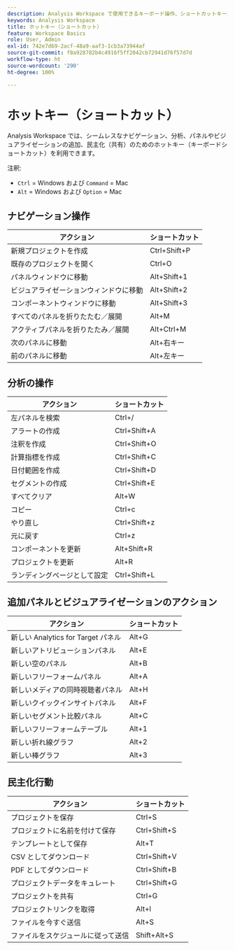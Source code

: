```yaml
---
description: Analysis Workspace で使用できるキーボード操作、ショートカットキー、ポイント＆クリックの動作です。
keywords: Analysis Workspace
title: ホットキー（ショートカット）
feature: Workspace Basics
role: User, Admin
exl-id: 742e7d69-2acf-48a9-aaf3-1cb3a73944af
source-git-commit: f8a928782b4c4916f5ff2042cb72941d76f57d7d
workflow-type: ht
source-wordcount: '290'
ht-degree: 100%

---
```


# ホットキー（ショートカット）

Analysis Workspace では、シームレスなナビゲーション、分析、パネルやビジュアライゼーションの追加、民主化（共有）のためのホットキー（キーボードショートカット）を利用できます。

注釈:
* `Ctrl` = Windows および `Command` = Mac
* `Alt` = Windows および `Option` = Mac

## ナビゲーション操作

| アクション | ショートカット |
| --- | --- |
| 新規プロジェクトを作成 | Ctrl+Shift+P |
| 既存のプロジェクトを開く | Ctrl+O |
| パネルウィンドウに移動 | Alt+Shift+1 |
| ビジュアライゼーションウィンドウに移動 | Alt+Shift+2 |
| コンポーネントウィンドウに移動 | Alt+Shift+3 |
| すべてのパネルを折りたたむ／展開 | Alt+M |
| アクティブパネルを折りたたみ／展開 | Alt+Ctrl+M |
| 次のパネルに移動 | Alt+右キー |
| 前のパネルに移動 | Alt+左キー |

## 分析の操作

| アクション | ショートカット |
| --- | --- |
| 左パネルを検索 | Ctrl+/ |
| アラートの作成 | Ctrl+Shift+A |
| 注釈を作成 | Ctrl+Shift+O |
| 計算指標を作成 | Ctrl+Shift+C |
| 日付範囲を作成 | Ctrl+Shift+D |
| セグメントの作成 | Ctrl+Shift+E |
| すべてクリア | Alt+W |
| コピー | Ctrl+c |
| やり直し | Ctrl+Shift+z |
| 元に戻す | Ctrl+z |
| コンポーネントを更新 | Alt+Shift+R |
| プロジェクトを更新 | Alt+R |
| ランディングページとして設定 | Ctrl+Shift+L |

## 追加パネルとビジュアライゼーションのアクション

| アクション | ショートカット |
| ---|---|
| 新しい Analytics for Target パネル | Alt+G |
| 新しいアトリビューションパネル | Alt+E |
| 新しい空のパネル | Alt+B |
| 新しいフリーフォームパネル | Alt+A |
| 新しいメディアの同時視聴者パネル | Alt+H |
| 新しいクイックインサイトパネル | Alt+F |
| 新しいセグメント比較パネル | Alt+C |
| 新しいフリーフォームテーブル | Alt+1 |
| 新しい折れ線グラフ | Alt+2 |
| 新しい棒グラフ | Alt+3 |

## 民主化行動

| アクション | ショートカット |
| --- | --- |
| プロジェクトを保存 | Ctrl+S |
| プロジェクトに名前を付けて保存 | Ctrl+Shift+S |
| テンプレートとして保存 | Alt+T |
| CSV としてダウンロード | Ctrl+Shift+V |
| PDF としてダウンロード | Ctrl+Shift+B |
| プロジェクトデータをキュレート | Ctrl+Shift+G |
| プロジェクトを共有 | Ctrl+G |
| プロジェクトリンクを取得 | Alt+l |
| ファイルを今すぐ送信 | Alt+S |
| ファイルをスケジュールに従って送信 | Shift+Alt+S |
